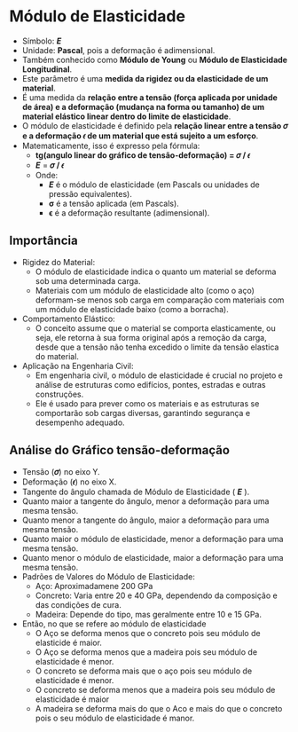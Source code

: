 # Módulo de Elasticidade
- Símbolo: ***E***
- Unidade: **Pascal**, pois a deformação é adimensional.
- Também conhecido como **Módulo de Young** ou **Módulo de Elasticidade Longitudinal**.
- Este parâmetro é uma **medida da rigidez ou da elasticidade de um material**.
- É uma medida da **relação entre a tensão (força aplicada por unidade de área) e a deformação (mudança na forma ou tamanho) de um material elástico linear dentro do limite de elasticidade**.
- O módulo de elasticidade é definido pela **relação linear entre a tensão 𝜎 e a deformação 𝜖 de um material que está sujeito a um esforço**. 
- Matematicamente, isso é expresso pela fórmula:  
    - **tg(angulo linear do gráfico de tensão-deformação) = 𝜎 / 𝜖**  
    - ***E*** = **𝜎 / 𝜖**
    - Onde:
        - ***E*** é o módulo de elasticidade (em Pascals ou unidades de pressão equivalentes).
        - **σ** é a tensão aplicada (em Pascals).
        - **ϵ** é a deformação resultante (adimensional).

## Importância
- Rigidez do Material:
    - O módulo de elasticidade indica o quanto um material se deforma sob uma determinada carga.
    - Materiais com um módulo de elasticidade alto (como o aço) deformam-se menos sob carga em comparação com materiais com um módulo de elasticidade baixo (como a borracha).
- Comportamento Elástico:
    - O conceito assume que o material se comporta elasticamente, ou seja, ele retorna à sua forma original após a remoção da carga, desde que a tensão não tenha excedido o limite da tensão elastica do material.
- Aplicação na Engenharia Civil:
    - Em engenharia civil, o módulo de elasticidade é crucial no projeto e análise de estruturas como edifícios, pontes, estradas e outras construções.
    - Ele é usado para prever como os materiais e as estruturas se comportarão sob cargas diversas, garantindo segurança e desempenho adequado.

## Análise do Gráfico tensão-deformação
- Tensão (**𝜎**) no eixo Y.
- Deformação (**𝜖**) no eixo X.
- Tangente do ângulo chamada de Módulo de Elasticidade ( ***E*** ).
- Quanto maior a tangente do ângulo, menor a deformação para uma mesma tensão.
- Quanto menor a tangente do ângulo, maior a deformação para uma mesma tensão.
- Quanto maior o módulo de elasticidade, menor a deformação para uma mesma tensão.
- Quanto menor o módulo de elasticidade, maior a deformação para uma mesma tensão.
- Padrões de Valores do Módulo de Elasticidade:
    - Aço: Aproximadamene 200 GPa
    - Concreto: Varia entre 20 e 40 GPa, dependendo da composição e das condições de cura.
    - Madeira: Depende do tipo, mas geralmente entre 10 e 15 GPa.
- Então, no que se refere ao módulo de elasticidade
    - O Aço se deforma menos que o concreto  pois seu módulo de elasticide é maior.
    - O Aço se deforma menos que a madeira pois seu módulo de elasticidade é menor.
    - O concreto se deforma mais que o aço pois seu módulo de elasticidade é menor.
    - O concreto se deforma menos que a madeira pois seu módulo de elasticidade é maior
    - A madeira se deforma mais do que o Aco e mais do que o concreto pois o seu módulo de elasticidade é manor.